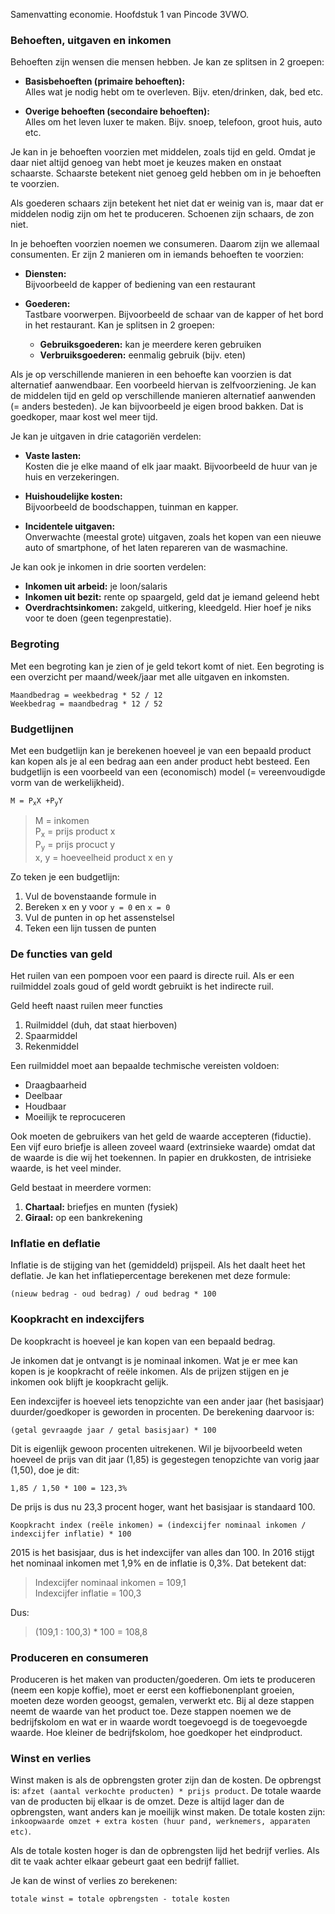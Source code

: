 Samenvatting economie. Hoofdstuk 1 van Pincode 3VWO.

### Behoeften, uitgaven en inkomen

Behoeften zijn wensen die mensen hebben. Je kan ze splitsen in 2 groepen:

- **Basisbehoeften (primaire behoeften):**  
Alles wat je nodig hebt om te overleven. Bijv. eten/drinken, dak, bed etc.

- **Overige behoeften (secondaire behoeften):**  
Alles om het leven luxer te maken. Bijv. snoep, telefoon, groot huis, auto etc.

Je kan in je behoeften voorzien met middelen, zoals tijd en geld. Omdat je daar niet altijd genoeg van hebt moet je keuzes maken en onstaat schaarste. Schaarste betekent niet genoeg geld hebben om in je behoeften te voorzien.

Als goederen schaars zijn betekent het niet dat er weinig van is, maar dat er middelen nodig zijn om het te produceren. Schoenen zijn schaars, de zon niet.

In je behoeften voorzien noemen we consumeren. Daarom zijn we allemaal consumenten. Er zijn 2 manieren om in iemands behoeften te voorzien:

- **Diensten:**  
Bijvoorbeeld de kapper of bediening van een restaurant

- **Goederen:**  
Tastbare voorwerpen. Bijvoorbeeld de schaar van de kapper of het bord in het restaurant. Kan je splitsen in 2 groepen:

	- **Gebruiksgoederen:** kan je meerdere keren gebruiken
	- **Verbruiksgoederen:** eenmalig gebruik (bijv. eten)

Als je op verschillende manieren in een behoefte kan voorzien is dat alternatief aanwendbaar. Een voorbeeld hiervan is zelfvoorziening. Je kan de middelen tijd en geld op verschillende manieren alternatief aanwenden (= anders besteden). Je kan bijvoorbeeld je eigen brood bakken. Dat is goedkoper, maar kost wel meer tijd.

Je kan je uitgaven in drie catagoriën verdelen:

- **Vaste lasten:**  
Kosten die je elke maand of elk jaar maakt. Bijvoorbeeld de huur van je huis en verzekeringen.

- **Huishoudelijke kosten:**  
Bijvoorbeeld de boodschappen, tuinman en kapper.

- **Incidentele uitgaven:**  
Onverwachte (meestal grote) uitgaven, zoals het kopen van een nieuwe auto of smartphone, of het laten repareren van de wasmachine.

Je kan ook je inkomen in drie soorten verdelen:

- **Inkomen uit arbeid:** je loon/salaris
- **Inkomen uit bezit:** rente op spaargeld, geld dat je iemand geleend hebt
- **Overdrachtsinkomen:** zakgeld, uitkering, kleedgeld. Hier hoef je niks voor te doen (geen tegenprestatie).

### Begroting

Met een begroting kan je zien of je geld tekort komt of niet. Een begroting is een overzicht per maand/week/jaar met alle uitgaven en inkomsten.

```
Maandbedrag = weekbedrag * 52 / 12
Weekbedrag = maandbedrag * 12 / 52
```

### Budgetlijnen

Met een budgetlijn kan je berekenen hoeveel je van een bepaald product kan kopen als je al een bedrag aan een ander product hebt besteed. Een budgetlijn is een voorbeeld van een (economisch) model (= vereenvoudigde vorm van de werkelijkheid).

<pre><code>M = P<sub>x</sub>X +P<sub>y</sub>Y</code></pre>

> M = inkomen  
> P<sub>x</sub> = prijs product x  
> P<sub>y</sub> = prijs procuct y  
> x, y = hoeveelheid product x en y  

Zo teken je een budgetlijn:

1. Vul de bovenstaande formule in
2. Bereken x en y voor `y = 0` en `x = 0`
3. Vul de punten in op het assenstelsel
4. Teken een lijn tussen de punten

### De functies van geld

Het ruilen van een pompoen voor een paard is directe ruil. Als er een ruilmiddel zoals goud of geld wordt gebruikt is het indirecte ruil. 

Geld heeft naast ruilen meer functies

1. Ruilmiddel (duh, dat staat hierboven)
2. Spaarmiddel
3. Rekenmiddel

Een ruilmiddel moet aan bepaalde techmische vereisten voldoen: 

- Draagbaarheid
- Deelbaar
- Houdbaar
- Moeilijk te reprocuceren

Ook moeten de gebruikers van het geld de waarde accepteren (fiductie). Een vijf euro briefje is alleen zoveel waard (extrinsieke waarde) omdat dat de waarde is die wij het toekennen. In papier en drukkosten, de intrisieke waarde, is het veel minder.

Geld bestaat in meerdere vormen: 

1. **Chartaal:** briefjes en munten (fysiek)
2. **Giraal:** op een bankrekening

### Inflatie en deflatie

Inflatie is de stijging van het (gemiddeld) prijspeil. Als het daalt heet het deflatie. Je kan het inflatiepercentage berekenen met deze formule:

```
(nieuw bedrag - oud bedrag) / oud bedrag * 100
```

### Koopkracht en indexcijfers

De koopkracht is hoeveel je kan kopen van een bepaald bedrag.

Je inkomen dat je ontvangt is je nominaal inkomen. Wat je er mee kan kopen is je koopkracht of reële inkomen. Als de prijzen stijgen en je inkomen ook blijft je koopkracht gelijk. 

Een indexcijfer is hoeveel iets tenopzichte van een ander jaar (het basisjaar) duurder/goedkoper is geworden in procenten. De berekening daarvoor is:

```
(getal gevraagde jaar / getal basisjaar) * 100
```

Dit is eigenlijk gewoon procenten uitrekenen. Wil je bijvoorbeeld weten hoeveel de prijs van dit jaar (1,85) is gegestegen tenopzichte van vorig jaar (1,50), doe je dit:

```
1,85 / 1,50 * 100 = 123,3%
```

De prijs is dus nu 23,3 procent hoger, want het basisjaar is standaard 100.

```
Koopkracht index (reële inkomen) = (indexcijfer nominaal inkomen / indexcijfer inflatie) * 100
```

2015 is het basisjaar, dus is het indexcijfer van alles dan 100.
In 2016 stijgt het nominaal inkomen met 1,9% en de inflatie is 0,3%. Dat betekent dat:

> Indexcijfer nominaal inkomen = 109,1  
> Indexcijfer inflatie = 100,3

Dus:

> (109,1 : 100,3) * 100 = 108,8

### Produceren en consumeren

Produceren is het maken van producten/goederen. Om iets te produceren (neem een kopje koffie), moet er eerst een koffiebonenplant groeien, moeten deze worden geoogst, gemalen, verwerkt etc. Bij al deze stappen neemt de waarde van het product toe. Deze stappen noemen we de bedrijfskolom en wat er in waarde wordt toegevoegd is de toegevoegde waarde. Hoe kleiner de bedrijfskolom, hoe goedkoper het eindproduct.

### Winst en verlies

Winst maken is als de opbrengsten groter zijn dan de kosten. De opbrengst is: `afzet (aantal verkochte producten) * prijs product`. De totale waarde van de producten bij elkaar is de omzet. Deze is altijd lager dan de opbrengsten, want anders kan je moeilijk winst maken. De totale kosten zijn: `inkoopwaarde omzet + extra kosten (huur pand, werknemers, apparaten etc)`.

Als de totale kosten hoger is dan de opbrengsten lijd het bedrijf verlies. Als dit te vaak achter elkaar gebeurt gaat een bedrijf falliet. 

Je kan de winst of verlies zo berekenen:

```
totale winst = totale opbrengsten - totale kosten
```

